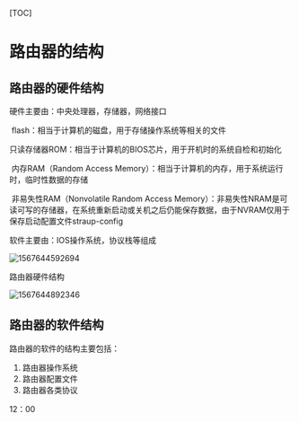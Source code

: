 [TOC]

# 路由器的结构

## 路由器的硬件结构

硬件主要由：中央处理器，存储器，网络接口

​	flash：相当于计算机的磁盘，用于存储操作系统等相关的文件

​	只读存储器ROM：相当于计算机的BIOS芯片，用于开机时的系统自检和初始化

​	内存RAM（Random Access Memory）：相当于计算机的内存，用于系统运行时，临时性数据的存储

​	非易失性RAM（Nonvolatile Random Access Memory）：非易失性NRAM是可读可写的存储器，在系统重新启动或关机之后仍能保存数据，由于NVRAM仅用于保存启动配置文件straup-config

软件主要由：IOS操作系统，协议栈等组成

![1567644592694](E:\git-workspace\note\images\computeNetwork\1567644592694.png)

路由器硬件结构

![1567644892346](E:\git-workspace\note\images\computeNetwork\1567644892346.png)

## 路由器的软件结构

路由器的软件的结构主要包括：

1. 路由器操作系统
2. 路由器配置文件
3. 路由器各类协议

12：00

